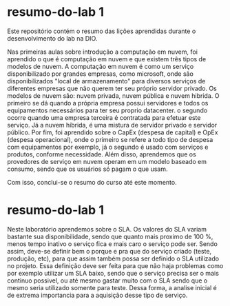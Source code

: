 # resumo-do-lab 1
Este repositório contém o resumo das lições aprendidas durante o desenvolvimento do lab na DIO.

  Nas primeiras aulas sobre introdução a computação em nuvem, foi aprendido o que é computação em nuvem e que existem três tipos de modelos de nuvem. 
  A computação em nuvem é como um serviço disponibilizado por grandes empresas, como microsoft, onde são disponibilizados "local de armazenamento" para diversos serviços de diferentes empresas que não querem ter seu próprio servidor privado. 
  Os modelos de nuvem são: nuvem privada, nuvem pública e nuvem hibrida. O primeiro se dá quando a própria empresa possui servidores e todos os equipamentos necessários para ter seu proprio datacenter. o segundo ocorre quando uma empresa terceira é contratada para efetuar este serviço. Já a nuvem híbrida, é uma mistura de servidor privado e servidor público.
  Por fim, foi aprendido sobre o CapEx (despesa de capital) e OpEx (despesa operacional), onde o primeiro se refere a todo tipo de despesa com equipamentos por exemplo, já o segundo é usado com serviços e produtos, conforme necessidade. Além disso, aprendemos que os provedores de serviço em nuvem operam em um modelo baseado em consumo, sendo que os usuários só pagam o que usam. 

Com isso, conclui-se o resumo do curso até este momento.


# resumo-do-lab 1

  Neste laboratório aprendemos sobre o SLA. Os valores do SLA variam bastante sua disponibilidade, sendo que quanto mais proximo de 100 %, menos tempo inativo o serviço fica e mais caro o serviço pode ser. Sendo assim, deve-se definir bem o porque e pra que do serviço criado (teste, produção, etc), para que assim também possa ser definido o SLA utilizado no projeto. 
  Essa definição deve ser feita para que não haja problemas como por exemplo utilizar um SLA baixo, sendo que o serviço precisa ser o mais continuo possivel, ou até mesmo gastar muito com o SLA sendo que o mesmo seria utilizado somente para teste. Dessa forma, a analise inicial é de extrema importancia para a aquisição desse tipo de serviço. 
